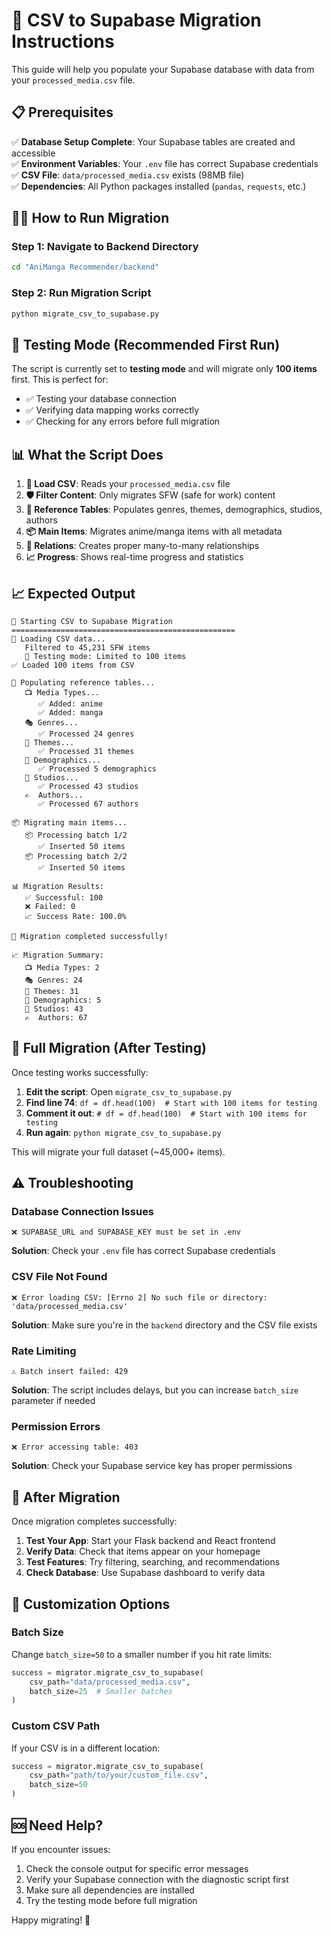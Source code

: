 # 🚀 CSV to Supabase Migration Instructions

This guide will help you populate your Supabase database with data from your `processed_media.csv` file.

## 📋 Prerequisites

✅ **Database Setup Complete**: Your Supabase tables are created and accessible  
✅ **Environment Variables**: Your `.env` file has correct Supabase credentials  
✅ **CSV File**: `data/processed_media.csv` exists (98MB file)  
✅ **Dependencies**: All Python packages installed (`pandas`, `requests`, etc.)

## 🏃‍♂️ How to Run Migration

### Step 1: Navigate to Backend Directory

```bash
cd "AniManga Recommender/backend"
```

### Step 2: Run Migration Script

```bash
python migrate_csv_to_supabase.py
```

## 🧪 Testing Mode (Recommended First Run)

The script is currently set to **testing mode** and will migrate only **100 items** first. This is perfect for:

- ✅ Testing your database connection
- ✅ Verifying data mapping works correctly
- ✅ Checking for any errors before full migration

## 📊 What the Script Does

1. **📂 Load CSV**: Reads your `processed_media.csv` file
2. **🛡️ Filter Content**: Only migrates SFW (safe for work) content
3. **📝 Reference Tables**: Populates genres, themes, demographics, studios, authors
4. **📦 Main Items**: Migrates anime/manga items with all metadata
5. **🔗 Relations**: Creates proper many-to-many relationships
6. **📈 Progress**: Shows real-time progress and statistics

## 📈 Expected Output

```
🚀 Starting CSV to Supabase Migration
==================================================
📂 Loading CSV data...
   Filtered to 45,231 SFW items
   🧪 Testing mode: Limited to 100 items
✅ Loaded 100 items from CSV

📝 Populating reference tables...
   📺 Media Types...
      ✅ Added: anime
      ✅ Added: manga
   🎭 Genres...
      ✅ Processed 24 genres
   🎨 Themes...
      ✅ Processed 31 themes
   👥 Demographics...
      ✅ Processed 5 demographics
   🏢 Studios...
      ✅ Processed 43 studios
   ✍️  Authors...
      ✅ Processed 67 authors

📦 Migrating main items...
   📦 Processing batch 1/2
      ✅ Inserted 50 items
   📦 Processing batch 2/2
      ✅ Inserted 50 items

📊 Migration Results:
   ✅ Successful: 100
   ❌ Failed: 0
   📈 Success Rate: 100.0%

🎉 Migration completed successfully!

📈 Migration Summary:
   📺 Media Types: 2
   🎭 Genres: 24
   🎨 Themes: 31
   👥 Demographics: 5
   🏢 Studios: 43
   ✍️  Authors: 67
```

## 🔄 Full Migration (After Testing)

Once testing works successfully:

1. **Edit the script**: Open `migrate_csv_to_supabase.py`
2. **Find line 74**: `df = df.head(100)  # Start with 100 items for testing`
3. **Comment it out**: `# df = df.head(100)  # Start with 100 items for testing`
4. **Run again**: `python migrate_csv_to_supabase.py`

This will migrate your full dataset (~45,000+ items).

## ⚠️ Troubleshooting

### Database Connection Issues

```
❌ SUPABASE_URL and SUPABASE_KEY must be set in .env
```

**Solution**: Check your `.env` file has correct Supabase credentials

### CSV File Not Found

```
❌ Error loading CSV: [Errno 2] No such file or directory: 'data/processed_media.csv'
```

**Solution**: Make sure you're in the `backend` directory and the CSV file exists

### Rate Limiting

```
⚠️ Batch insert failed: 429
```

**Solution**: The script includes delays, but you can increase `batch_size` parameter if needed

### Permission Errors

```
❌ Error accessing table: 403
```

**Solution**: Check your Supabase service key has proper permissions

## 🎯 After Migration

Once migration completes successfully:

1. **Test Your App**: Start your Flask backend and React frontend
2. **Verify Data**: Check that items appear on your homepage
3. **Test Features**: Try filtering, searching, and recommendations
4. **Check Database**: Use Supabase dashboard to verify data

## 🔧 Customization Options

### Batch Size

Change `batch_size=50` to a smaller number if you hit rate limits:

```python
success = migrator.migrate_csv_to_supabase(
    csv_path="data/processed_media.csv",
    batch_size=25  # Smaller batches
)
```

### Custom CSV Path

If your CSV is in a different location:

```python
success = migrator.migrate_csv_to_supabase(
    csv_path="path/to/your/custom_file.csv",
    batch_size=50
)
```

## 🆘 Need Help?

If you encounter issues:

1. Check the console output for specific error messages
2. Verify your Supabase connection with the diagnostic script first
3. Make sure all dependencies are installed
4. Try the testing mode before full migration

Happy migrating! 🚀

